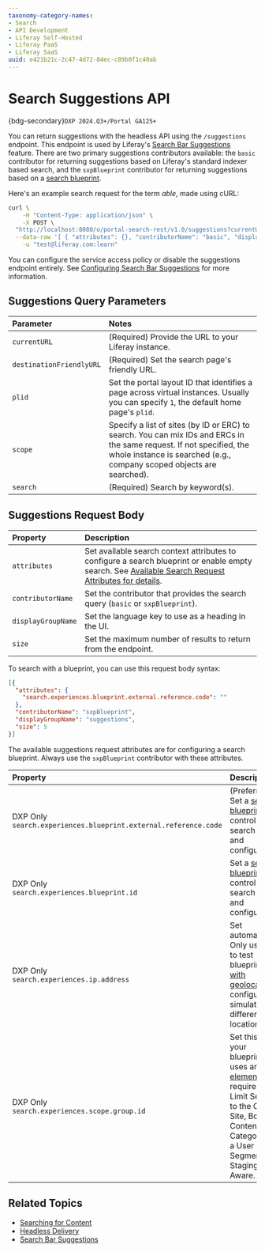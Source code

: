 ```yaml
---
taxonomy-category-names:
- Search
- API Development
- Liferay Self-Hosted
- Liferay PaaS
- Liferay SaaS
uuid: e421b21c-2c47-4d72-84ec-c89b0f1c40ab
---
```

# Search Suggestions API

{bdg-secondary}`DXP 2024.Q3+/Portal GA125+`

You can return suggestions with the headless API using the `/suggestions` endpoint. This endpoint is used by Liferay's [Search Bar Suggestions](../../search-pages-and-widgets/search-bar-suggestions.md) feature. There are two primary suggestions contributors available: the `basic` contributor for returning suggestions based on Liferay's standard indexer based search, and the `sxpBlueprint` contributor for returning suggestions based on a [search blueprint](../../search-pages-and-widgets/search-bar-suggestions/search-bar-suggestions-blueprints.md).

Here's an example search request for the term _able_, made using cURL:

```bash
curl \
	-H "Content-Type: application/json" \
	-X POST \
  "http://localhost:8080/o/portal-search-rest/v1.0/suggestions?currentURL=http://localhost:8080&destinationFriendlyURL=http://localhost:8080/web/guest/search&plid=1&search=able" \
  --data-raw '[ { "attributes": {}, "contributorName": "basic", "displayGroupName": "search", "size": 5 } ]' \
	-u "test@liferay.com:learn"
```

You can configure the service access policy or disable the suggestions endpoint entirely. See [Configuring Search Bar Suggestions](../../search-pages-and-widgets/search-bar-suggestions/configuring-search-bar-suggestions.md) for more information.

## Suggestions Query Parameters

 | Parameter                | Notes                                                                                                                                                                                         |
 |:-------------------------|:----------------------------------------------------------------------------------------------------------------------------------------------------------------------------------------------|
 | `currentURL`             | (Required) Provide the URL to your Liferay instance.                                                                                                                                          |
 | `destinationFriendlyURL` | (Required) Set the search page's friendly URL.                                                                                                                                                |
 | `plid`                   | Set the portal layout ID that identifies a page across virtual instances. Usually you can specify `1`, the default home page's `plid`.                                                        |
 | `scope`                  | Specify a list of sites (by ID or ERC) to search. You can mix IDs and ERCs in the same request. If not specified, the whole instance is searched (e.g., company scoped objects are searched). |
 | `search`                 | (Required) Search by keyword(s).                                                                                                                                                              |

## Suggestions Request Body

 | Property           | Description                                                                                                                                                                                  |
 |:-------------------|:---------------------------------------------------------------------------------------------------------------------------------------------------------------------------------------------|
 | `attributes`       | Set available search context attributes to configure a search blueprint or enable empty search. See [Available Search Request Attributes for details](#available-search-request-attributes). |
 | `contributorName`  | Set the contributor that provides the search query (`basic` or `sxpBlueprint`).                                                                                                              |
 | `displayGroupName` | Set the language key to use as a heading in the UI.                                                                                                                                          |
 | `size`             | Set the maximum number of results to return from the endpoint.                                                                                                                               |

To search with a blueprint, you can use this request body syntax:

```json
[{
  "attributes": {
    "search.experiences.blueprint.external.reference.code": ""
  },
  "contributorName": "sxpBlueprint",
  "displayGroupName": "suggestions",
  "size": 5
}]
```

The available suggestions request attributes are for configuring a search blueprint. Always use the `sxpBlueprint` contributor with these attributes.

  | Property                                                             | Description                                                                                                                                                                                                                                                                           |
  |:---------------------------------------------------------------------|:--------------------------------------------------------------------------------------------------------------------------------------------------------------------------------------------------------------------------------------------------------------------------------------|
  | DXP Only<br />`search.experiences.blueprint.external.reference.code` | (Preferred) Set a [search blueprint](../../liferay-enterprise-search/search-experiences/search-blueprints.md) to control the search query and configuration.                                                                                                                          |
  | DXP Only<br />`search.experiences.blueprint.id`                      | Set a [search blueprint](../../liferay-enterprise-search/search-experiences/search-blueprints.md) to control the search query and configuration.                                                                                                                                      |
  | DXP Only<br />`search.experiences.ip.address`                        | Set automatically. Only use this to test blueprints [with geolocation](../../liferay-enterprise-search/search-experiences/search-blueprints/personalizing-the-search-experience.md#building-a-blueprint-to-personalize-search-results) configured to simulate different locations.    |
  | DXP Only<br />`search.experiences.scope.group.id`                    | Set this when your blueprint uses an [element](../../liferay-enterprise-search/search-experiences/search-blueprints/search-blueprints-elements-reference.md) that requires it: Limit Search to the Current Site, Boost Contents in a Category for a User Segment, or Staging Aware. |

## Related Topics

- [Searching for Content](../../getting-started/searching-for-content.md)
- [Headless Delivery](../../../headless-delivery.md)
- [Search Bar Suggestions](../../search-pages-and-widgets/search-bar-suggestions.md)
